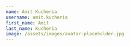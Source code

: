 ```yaml
---
name: Amit Kucheria
username: amit.kucheria
first_name: Amit
last_name: Kucheria
image: /assets/images/avatar-placeholder.jpg
---
```

